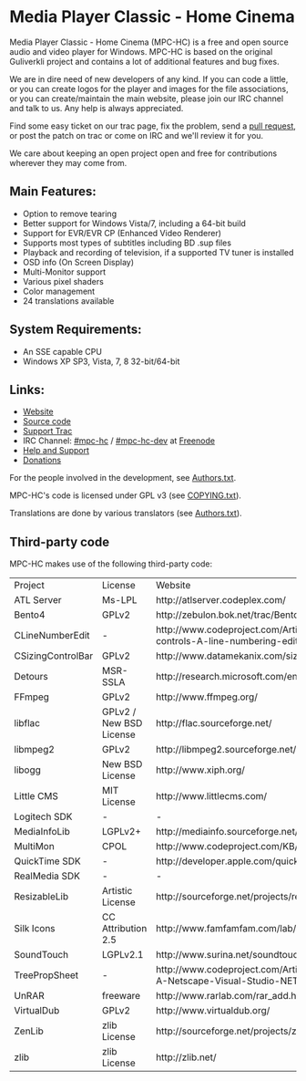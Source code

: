 Media Player Classic - Home Cinema
==================================

Media Player Classic - Home Cinema (MPC-HC) is a free and open source audio
and video player for Windows. MPC-HC is based on the original Guliverkli project
and contains a lot of additional features and bug fixes.

We are in dire need of new developers of any kind. If you can code a little, or you can create
logos for the player and images for the file associations, or you can create/maintain the main
website, please join our IRC channel and talk to us. Any help is always appreciated.

Find some easy ticket on our trac page, fix the problem, send a
[pull request](https://github.com/mpc-hc/mpc-hc/pulls),
or post the patch on trac or come on IRC and we'll review it for you.

We care about keeping an open project open and free for contributions wherever they may come from.


Main Features:
--------------
* Option to remove tearing
* Better support for Windows Vista/7, including a 64-bit build
* Support for EVR/EVR CP (Enhanced Video Renderer)
* Supports most types of subtitles including BD .sup files
* Playback and recording of television, if a supported TV tuner is installed
* OSD info (On Screen Display)
* Multi-Monitor support
* Various pixel shaders
* Color management
* 24 translations available


System Requirements:
--------------------
* An SSE capable CPU
* Windows XP SP3, Vista, 7, 8 32-bit/64-bit


Links:
------
* [Website](http://mpc-hc.sourceforge.net)
* [Source code](https://github.com/mpc-hc)
* [Support Trac](http://sourceforge.net/apps/trac/mpc-hc)
* IRC Channel: [#mpc-hc](http://webchat.freenode.net/?randomnick=1&channels=mpc-hc&prompt=1&uio=d4)
   / [#mpc-hc-dev](http://webchat.freenode.net/?randomnick=1&channels=mpc-hc-dev&prompt=1&uio=d4) at [Freenode](http://freenode.net/)
* [Help and Support](http://sourceforge.net/apps/trac/mpc-hc/)
* [Donations](http://sourceforge.net/donate/index.php?group_id=170561)


For the people involved in the development, see
[Authors.txt](https://github.com/mpc-hc/mpc-hc/blob/master/docs/Authors.txt).

MPC-HC's code is licensed under GPL v3 (see
[COPYING.txt](https://raw.github.com/mpc-hc/mpc-hc/master/COPYING.txt)).

Translations are done by various translators (see
[Authors.txt](https://github.com/mpc-hc/mpc-hc/blob/master/docs/Authors.txt)).

Third-party code
----------------

MPC-HC makes use of the following third-party code:

<table>
    <tr><td align=left>Project</td><td>License</td><td>Website</td></tr>
    <tr><td>ATL Server</td> <td>Ms-LPL</td> <td>http://atlserver.codeplex.com/</td></tr>
    <tr><td>Bento4</td> <td>GPLv2</td> <td>http://zebulon.bok.net/trac/Bento4</td></tr>
    <tr><td>CLineNumberEdit</td> <td>-</td> <td>http://www.codeproject.com/Articles/6385/Controls-in-controls-A-line-numbering-edit-box</td></tr>
    <tr><td>CSizingControlBar</td> <td>GPLv2</td> <td>http://www.datamekanix.com/sizecbar/</td></tr>
    <tr><td>Detours</td> <td>MSR-SSLA</td> <td>http://research.microsoft.com/en-us/projects/detours/</td></tr>
    <tr><td>FFmpeg</td> <td>GPLv2</td> <td>http://www.ffmpeg.org/</td></tr>
    <tr><td>libflac</td> <td>GPLv2 / New BSD License</td> <td>http://flac.sourceforge.net/</td></tr>
    <tr><td>libmpeg2</td> <td>GPLv2</td> <td>http://libmpeg2.sourceforge.net/</td></tr>
    <tr><td>libogg</td> <td>New BSD License</td> <td>http://www.xiph.org/</td></tr>
    <tr><td>Little CMS</td> <td>MIT License</td> <td>http://www.littlecms.com/</td></tr>
    <tr><td>Logitech SDK</td> <td>-</td> <td>-</td></tr>
    <tr><td>MediaInfoLib</td> <td>LGPLv2+</td> <td>http://mediainfo.sourceforge.net/</td></tr>
    <tr><td>MultiMon</td> <td>CPOL</td> <td>http://www.codeproject.com/KB/GDI/multimon.aspx</td></tr>
    <tr><td>QuickTime SDK</td> <td>-</td> <td>http://developer.apple.com/quicktime/</td></tr>
    <tr><td>RealMedia SDK</td> <td>-</td> <td>-</td></tr>
    <tr><td>ResizableLib</td> <td>Artistic License</td> <td>http://sourceforge.net/projects/resizablelib/</td></tr>
    <tr><td>Silk Icons</td> <td>CC Attribution 2.5</td> <td>http://www.famfamfam.com/lab/icons/silk/</td></tr>
    <tr><td>SoundTouch</td> <td>LGPLv2.1</td> <td>http://www.surina.net/soundtouch/</td></tr>
    <tr><td>TreePropSheet</td> <td>-</td> <td>http://www.codeproject.com/Articles/3709/CTreePropSheet-A-Netscape-Visual-Studio-NET-like-P</td></tr>
    <tr><td>UnRAR</td> <td>freeware</td> <td>http://www.rarlab.com/rar_add.htm
    <tr><td>VirtualDub</td> <td>GPLv2</td> <td>http://www.virtualdub.org/</td></tr>
    <tr><td>ZenLib</td> <td>zlib License</td> <td>http://sourceforge.net/projects/zenlib/</td></tr>
    <tr><td>zlib</td> <td>zlib License</td> <td>http://zlib.net/</td></tr>
</table>

